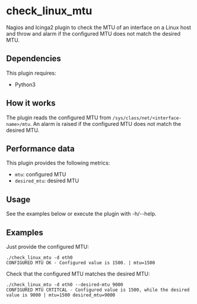 # check_linux_mtu
Nagios and Icinga2 plugin to check the MTU of an interface on a Linux host and throw and alarm if the configured MTU does not match the desired MTU.

## Dependencies
This plugin requires:
  - Python3

## How it works
The plugin reads the configured MTU from `/sys/class/net/<interface-name>/mtu`. An alarm is raised if the configured MTU does not match the desired MTU.

## Performance data
This plugin provides the following metrics:
  - `mtu`: configured MTU
  - `desired_mtu`: desired MTU

## Usage
See the examples below or execute the plugin with -h/--help.

## Examples
Just provide the configured MTU:
```
./check_linux_mtu -d eth0
CONFIGURED MTU OK - Configured value is 1500. | mtu=1500
```

Check that the configured MTU matches the desired MTU:
```
./check_linux_mtu -d eth0 --desired-mtu 9000
CONFIGURED MTU CRTITCAL - Configured value is 1500, while the desired value is 9000 | mtu=1500 desired_mtu=9000
```
